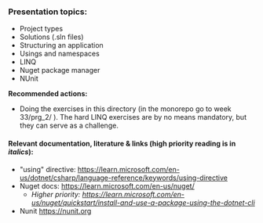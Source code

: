 ### Presentation topics:
- Project types
- Solutions (.sln files)
- Structuring an application
- Usings and namespaces
- LINQ
- Nuget package manager
- NUnit 


**Recommended actions:**
- Doing the exercises in this directory (in the monorepo go to week 33/prg_2/ ). The hard LINQ exercises are by no means mandatory, but they can serve as a challenge.

#### Relevant documentation, literature & links (high priority reading is in *italics*):
- "using" directive: https://learn.microsoft.com/en-us/dotnet/csharp/language-reference/keywords/using-directive
- Nuget docs: https://learn.microsoft.com/en-us/nuget/ 
    - *Higher priority: https://learn.microsoft.com/en-us/nuget/quickstart/install-and-use-a-package-using-the-dotnet-cli*
- Nunit https://nunit.org